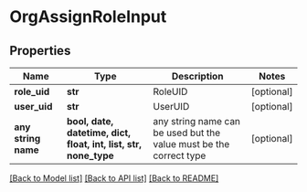 # OrgAssignRoleInput


## Properties
Name | Type | Description | Notes
------------ | ------------- | ------------- | -------------
**role_uid** | **str** | RoleUID | [optional] 
**user_uid** | **str** | UserUID | [optional] 
**any string name** | **bool, date, datetime, dict, float, int, list, str, none_type** | any string name can be used but the value must be the correct type | [optional]

[[Back to Model list]](../README.md#documentation-for-models) [[Back to API list]](../README.md#documentation-for-api-endpoints) [[Back to README]](../README.md)


